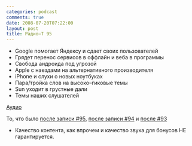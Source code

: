 ```yaml
---
categories: podcast
comments: true
date: 2008-07-20T07:22:00
layout: post
title: Радио–Т 95
---
```


- Google помогает Яндексу и сдает своих пользователей
- Грядет перенос сервисов в оффлайн и веба в программы
- Свобода андроида под угрозой
- Apple с наездами на альтернативного производителя
- iPhone и слухи о новых ноутбуках
- Пара/тройка слов на высоко–гиковые темы
- Sun уходит в грустные дали
- Темы наших слушателей

[Аудио](http://media.libsyn.com/media/umputun/rt_podcast95.mp3)



То, что было [после записи #95](http://narod.ru/disk/1566304000/rt95_afterparty.mp3.html), [после записи #94](http://narod.ru/disk/1566377000/rt94_afterparty.mp3.html) и [после #93](http://narod.ru/disk/1566415000/rt93_afterparty.mp3.html)

* Качество контента, как впрочем и качество звука для бонусов НЕ гарантируется.
<audio src="http://media.libsyn.com/media/umputun/rt_podcast95.mp3" preload="none"></audio>
